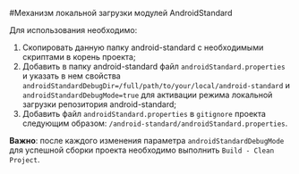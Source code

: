 #Механизм локальной загрузки модулей AndroidStandard

Для использования необходимо:

1. Скопировать данную папку android-standard с необходимыми скриптами в корень проекта;
2. Добавить в папку android-standard файл ```androidStandard.properties```
и указать в нем свойства ```androidStandardDebugDir=/full/path/to/your/local/android-standard```
и ```androidStandardDebugMode=true``` для активации режима локальной загрузки репозитория android-standard;
3. Добавить файл ```androidStandard.properties``` в ```gitignore``` проекта следующим образом: ```/android-standard/androidStandard.properties```.

**Важно**: после каждого изменения параметра ```androidStandardDebugMode``` для успешной сборки проекта необходимо выполнить ```Build - Clean Project```.